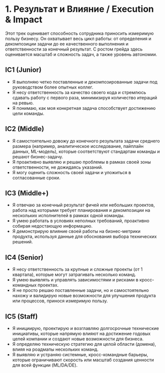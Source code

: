 # 1. Результат и Влияние / Execution & Impact

Этот трек оценивает способность сотрудника приносить измеримую пользу бизнесу. Он охватывает весь цикл работы: от определения и декомпозиции задачи до ее качественного выполнения и ответственности за конечный результат. С ростом грейда здесь оценивается масштаб и сложность задач, а также уровень автономии.

## IC1 (Junior)
- Я выполняю четко поставленные и декомпозированные задачи под руководством более опытных коллег.
- Я несу ответственность за качество своего кода и стремлюсь сдавать работу с первого раза, минимизируя количество итераций на ревью.
- Я понимаю, как моя конкретная задача способствует достижению цели команды.

## IC2 (Middle)
- Я самостоятельно довожу до конечного результата задачи среднего размера (например, аналитическое исследование, пайплайн данных, ML-модель), которые соответствуют стандартам команды и решают бизнес-задачу.
- Я проактивно выявляю и решаю проблемы в рамках своей зоны ответственности, не дожидаясь указаний.
- Я могу оценить сложность своей задачи и уложиться в согласованные сроки.

## IC3 (Middle+)
- Я отвечаю за конечный результат фичей или небольших проектов, работа над которыми требует планирования и декомпозиции на нескольких исполнителей в рамках одной команды.
- Я умею работать в условиях неполных требований, проактивно собирая недостающую информацию.
- Я демонстрирую влияние своей работы на бизнес-метрики продукта, используя данные для обоснования выбора технических решений.

## IC4 (Senior)
- Я несу ответственность за крупные и сложные проекты (от 1 квартала), которые могут затрагивать несколько команд.
- Я умею выявлять и управлять зависимостями и рисками в кросс-командных проектах.
- Я не просто решаю поставленные задачи, но и самостоятельно нахожу и валидирую новые возможности для улучшения продукта или процессов, принося измеримую пользу.

## IC5 (Staff)
- Я инициирую, проектирую и возглавляю долгосрочные технические инициативы, которые напрямую влияют на достижение годовых целей компании и создают новые возможности для бизнеса.
- Я определяю техническую стратегию для целой области (домена), влияя на роадмапы нескольких команд.
- Я выявляю и устраняю системные, кросс-командные барьеры, которые ограничивают скорость или масштаб создания ценности для всей функции (ML/DA/DE). 